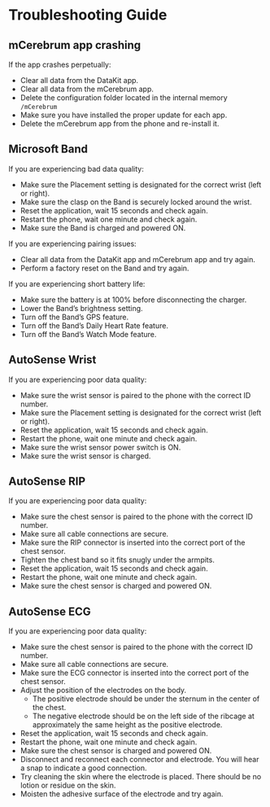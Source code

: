 # Troubleshooting Guide

## mCerebrum app crashing
If the app crashes perpetually:

- Clear all data from the DataKit app.
- Clear all data from the mCerebrum app.
- Delete the configuration folder located in the internal memory `/mCerebrum`
- Make sure you have installed the proper update for each app.
- Delete the mCerebrum app from the phone and re-install it.


## Microsoft Band
If you are experiencing bad data quality:

- Make sure the Placement setting is designated for the correct wrist (left or right).
- Make sure the clasp on the Band is securely locked around the wrist.
- Reset the application, wait 15 seconds and check again.
- Restart the phone, wait one minute and check again.
- Make sure the Band is charged and powered ON.

If you are experiencing pairing issues:

- Clear all data from the DataKit app and mCerebrum app and try again.
- Perform a factory reset on the Band and try again.

If you are experiencing short battery life:

- Make sure the battery is at 100% before disconnecting the charger.
- Lower the Band’s brightness setting.
- Turn off the Band’s GPS feature.
- Turn off the Band’s Daily Heart Rate feature.
- Turn off the Band’s Watch Mode feature.


## AutoSense Wrist
If you are experiencing poor data quality:

- Make sure the wrist sensor is paired to the phone with the correct ID number.
- Make sure the Placement setting is designated for the correct wrist (left or right).
- Reset the application, wait 15 seconds and check again.
- Restart the phone, wait one minute and check again.
- Make sure the wrist sensor power switch is ON.
- Make sure the wrist sensor is charged.


## AutoSense RIP
If you are experiencing poor data quality:

- Make sure the chest sensor is paired to the phone with the correct ID number.
- Make sure all cable connections are secure.
- Make sure the RIP connector is inserted into the correct port of the chest sensor.
- Tighten the chest band so it fits snugly under the armpits.
- Reset the application, wait 15 seconds and check again.
- Restart the phone, wait one minute and check again.
- Make sure the chest sensor is charged and powered ON.

## AutoSense ECG
If you are experiencing poor data quality:

- Make sure the chest sensor is paired to the phone with the correct ID number.
- Make sure all cable connections are secure.
- Make sure the ECG connector is inserted into the correct port of the chest sensor.
- Adjust the position of the electrodes on the body.
    - The positive electrode should be under the sternum in the center of the chest.
    - The negative electrode should be on the left side of the ribcage at approximately the same height as the positive electrode.
- Reset the application, wait 15 seconds and check again.
- Restart the phone, wait one minute and check again.
- Make sure the chest sensor is charged and powered ON.
- Disconnect and reconnect each connector and electrode. You will hear a snap to indicate a good connection.  
- Try cleaning the skin where the electrode is placed. There should be no lotion or residue on the skin.
- Moisten the adhesive surface of the electrode and try again.  
